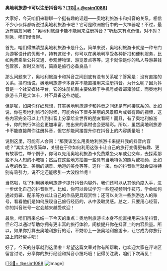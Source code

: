 **奥地利旅游卡可以注册抖音吗？[[TG💪+ @esim1088](https://t.me/s/esim1088)]**

大家好，今天咱们来聊聊一个挺有趣的话题——奥地利旅游卡和抖音的关系。相信不少小伙伴都听说过奥地利旅游卡吧？它可是欧洲旅行中的一大神器呢！不过，最近有朋友问我：“奥地利旅游卡能不能用来注册抖音？”听起来有点奇怪，对不对？别急，咱们慢慢聊。

首先，咱们得搞清楚奥地利旅游卡是什么。简单来说，奥地利旅游卡就是一种专门为游客设计的优惠卡，持有这张卡，你可以在奥地利享受各种折扣和便利服务，比如免费乘坐公共交通、参观博物馆、游览景点等等。这卡就像是你的私人导游兼钱包管家，省时又省钱，简直是旅行必备良品！

那么问题来了，奥地利旅游卡和抖音之间到底有没有关系呢？答案是：没有直接的关系。换句话说，奥地利旅游卡本身并不能直接用来注册抖音。为什么呢？因为抖音是一个社交媒体平台，它的注册机制主要依赖于手机号或者邮箱验证，而奥地利旅游卡只是实体卡，并不具备这些功能。

但是呢，如果你仔细想想，其实奥地利旅游卡和抖音之间还是有间接联系的。比如说，你在奥地利旅行的时候，可能会拍下很多美丽的风景照片或者有趣的视频，这些内容完全可以上传到抖音上分享给全世界的朋友看啊！而且，有了奥地利旅游卡，你的旅行体验会更加丰富，拍出来的素材也会更精彩。所以，虽然奥地利旅游卡不能直接帮你注册抖音，但它却能间接提升你在抖音上的内容质量哦！

说到这里，可能有人会问：“那我该怎么用奥地利旅游卡来提升我的抖音内容呢？”其实方法很简单，关键在于你如何利用这张卡让自己的旅行变得更有趣、更有故事性。举个例子，你可以先用奥地利旅游卡免费乘坐火车或公交车，去探索那些不为人知的小城镇；然后在这些地方拍摄一些具有当地特色的照片或视频，比如古老的教堂、美丽的湖景、地道的美食等等。这样一来，你的抖音账号就会显得特别有吸引力，说不定还能吸引一大波粉丝呢！

当然啦，除了利用奥地利旅游卡提升抖音内容外，我们还可以从其他角度入手，进一步优化自己的抖音账号。比如，你可以尝试学习一些短视频制作技巧，学会如何通过剪辑、配乐等方式让自己的作品更具观赏性；还可以关注一些旅游达人的账号，看看他们是如何展现自己旅行经历的，从中汲取灵感。总之，只要用心经营，你的抖音账号一定会越来越受欢迎！

最后，咱们再来总结一下今天的重点：奥地利旅游卡本身不能直接用来注册抖音，但它可以通过帮助你拥有更丰富的旅行体验，间接提升你在抖音上的内容质量。所以，如果你打算去奥地利旅行的话，不妨带上一张奥地利旅游卡，让它成为你旅行路上的好帮手吧！

好了，今天的分享就到这里啦！希望这篇文章对你有所帮助，也欢迎大家在评论区留言讨论，分享你的旅行经验和抖音小技巧哦！记得关注我，咱们下次再见！

[[TG💪+ @esim1088](https://t.me/s/esim1088) ![Image](https://i.postimg.cc/4NQfJmqS/Snipaste-2025-05-13-00-14-12.png)]